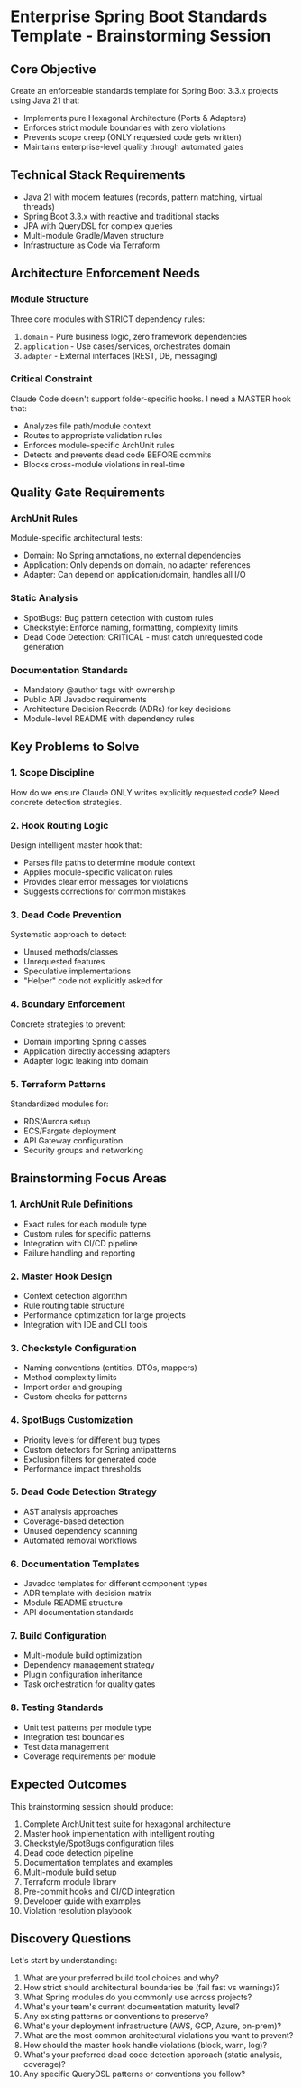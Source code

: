 # Enterprise Spring Boot Standards Template - Brainstorming Session

## Core Objective
Create an enforceable standards template for Spring Boot 3.3.x projects using Java 21 that:
- Implements pure Hexagonal Architecture (Ports & Adapters)
- Enforces strict module boundaries with zero violations
- Prevents scope creep (ONLY requested code gets written)
- Maintains enterprise-level quality through automated gates

## Technical Stack Requirements
- Java 21 with modern features (records, pattern matching, virtual threads)
- Spring Boot 3.3.x with reactive and traditional stacks
- JPA with QueryDSL for complex queries
- Multi-module Gradle/Maven structure
- Infrastructure as Code via Terraform

## Architecture Enforcement Needs

### Module Structure
Three core modules with STRICT dependency rules:
1. `domain` - Pure business logic, zero framework dependencies
2. `application` - Use cases/services, orchestrates domain
3. `adapter` - External interfaces (REST, DB, messaging)

### Critical Constraint
Claude Code doesn't support folder-specific hooks. I need a MASTER hook that:
- Analyzes file path/module context
- Routes to appropriate validation rules
- Enforces module-specific ArchUnit rules
- Detects and prevents dead code BEFORE commits
- Blocks cross-module violations in real-time

## Quality Gate Requirements

### ArchUnit Rules
Module-specific architectural tests:
- Domain: No Spring annotations, no external dependencies
- Application: Only depends on domain, no adapter references
- Adapter: Can depend on application/domain, handles all I/O

### Static Analysis
- SpotBugs: Bug pattern detection with custom rules
- Checkstyle: Enforce naming, formatting, complexity limits
- Dead Code Detection: CRITICAL - must catch unrequested code generation

### Documentation Standards
- Mandatory @author tags with ownership
- Public API Javadoc requirements
- Architecture Decision Records (ADRs) for key decisions
- Module-level README with dependency rules

## Key Problems to Solve

### 1. Scope Discipline
How do we ensure Claude ONLY writes explicitly requested code? Need concrete detection strategies.

### 2. Hook Routing Logic
Design intelligent master hook that:
- Parses file paths to determine module context
- Applies module-specific validation rules
- Provides clear error messages for violations
- Suggests corrections for common mistakes

### 3. Dead Code Prevention
Systematic approach to detect:
- Unused methods/classes
- Unrequested features
- Speculative implementations
- "Helper" code not explicitly asked for

### 4. Boundary Enforcement
Concrete strategies to prevent:
- Domain importing Spring classes
- Application directly accessing adapters
- Adapter logic leaking into domain

### 5. Terraform Patterns
Standardized modules for:
- RDS/Aurora setup
- ECS/Fargate deployment
- API Gateway configuration
- Security groups and networking

## Brainstorming Focus Areas

### 1. ArchUnit Rule Definitions
- Exact rules for each module type
- Custom rules for specific patterns
- Integration with CI/CD pipeline
- Failure handling and reporting

### 2. Master Hook Design
- Context detection algorithm
- Rule routing table structure
- Performance optimization for large projects
- Integration with IDE and CLI tools

### 3. Checkstyle Configuration
- Naming conventions (entities, DTOs, mappers)
- Method complexity limits
- Import order and grouping
- Custom checks for patterns

### 4. SpotBugs Customization
- Priority levels for different bug types
- Custom detectors for Spring antipatterns
- Exclusion filters for generated code
- Performance impact thresholds

### 5. Dead Code Detection Strategy
- AST analysis approaches
- Coverage-based detection
- Unused dependency scanning
- Automated removal workflows

### 6. Documentation Templates
- Javadoc templates for different component types
- ADR template with decision matrix
- Module README structure
- API documentation standards

### 7. Build Configuration
- Multi-module build optimization
- Dependency management strategy
- Plugin configuration inheritance
- Task orchestration for quality gates

### 8. Testing Standards
- Unit test patterns per module type
- Integration test boundaries
- Test data management
- Coverage requirements per module

## Expected Outcomes

This brainstorming session should produce:
1. Complete ArchUnit test suite for hexagonal architecture
2. Master hook implementation with intelligent routing
3. Checkstyle/SpotBugs configuration files
4. Dead code detection pipeline
5. Documentation templates and examples
6. Multi-module build setup
7. Terraform module library
8. Pre-commit hooks and CI/CD integration
9. Developer guide with examples
10. Violation resolution playbook

## Discovery Questions

Let's start by understanding:
1. What are your preferred build tool choices and why?
2. How strict should architectural boundaries be (fail fast vs warnings)?
3. What Spring modules do you commonly use across projects?
4. What's your team's current documentation maturity level?
5. Any existing patterns or conventions to preserve?
6. What's your deployment infrastructure (AWS, GCP, Azure, on-prem)?
7. What are the most common architectural violations you want to prevent?
8. How should the master hook handle violations (block, warn, log)?
9. What's your preferred dead code detection approach (static analysis, coverage)?
10. Any specific QueryDSL patterns or conventions you follow?
